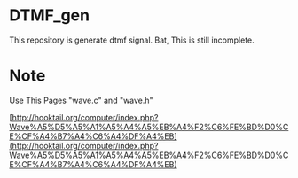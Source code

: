 # DTMF_gen
This repository is generate dtmf signal.
Bat, This is still incomplete.

# Note

Use This Pages "wave.c" and "wave.h"

[http://hooktail.org/computer/index.php?Wave%A5%D5%A5%A1%A5%A4%A5%EB%A4%F2%C6%FE%BD%D0%CE%CF%A4%B7%A4%C6%A4%DF%A4%EB](http://hooktail.org/computer/index.php?Wave%A5%D5%A5%A1%A5%A4%A5%EB%A4%F2%C6%FE%BD%D0%CE%CF%A4%B7%A4%C6%A4%DF%A4%EB)
